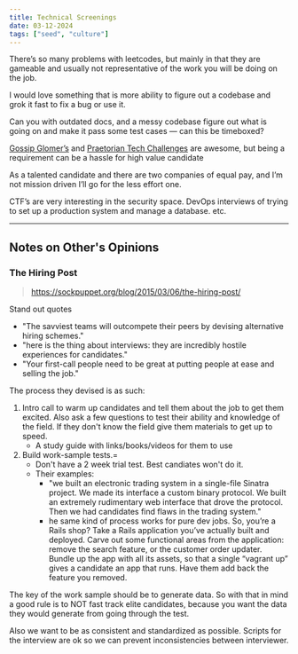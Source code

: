 ```yaml
---
title: Technical Screenings
date: 03-12-2024
tags: ["seed", "culture"]
---
```



There’s so many problems with leetcodes, but mainly in that they are gameable
and usually not representative of the work you will be doing on the job. 

I would love something that is more ability to figure out a codebase and grok it
fast to fix a bug or use it. 

Can you with outdated docs, and a messy codebase figure out what is going on and
make it pass some test cases — can this be timeboxed? 

[Gossip Glomer’s](https://fly.io/dist-sys/) and [Praetorian Tech
Challenges](https://www.praetorian.com/challenges/) are awesome, but being a
requirement can be a hassle for high value candidate

As a talented candidate and there are two companies of equal pay, and I’m not
mission driven I’ll go for the less effort one. 

CTF’s are very interesting in the security space. DevOps interviews of trying to
set up a production system and manage a database. etc.

---
## Notes on Other's Opinions

### The Hiring Post

> https://sockpuppet.org/blog/2015/03/06/the-hiring-post/

Stand out quotes

- "The savviest teams will outcompete their peers by devising alternative hiring schemes."
- "here is the thing about interviews: they are incredibly hostile experiences for candidates."
- "Your first-call people need to be great at putting people at ease and selling the job."

The process they devised is as such:

1. Intro call to warm up candidates and tell them about the job to get them
   excited. Also ask a few questions to test their ability and knowledge of the
   field. If they don't know the field give them materials to get up to speed. 
   - A study guide with links/books/videos for them to use
2. Build work-sample tests.=
    - Don't have a 2 week trial test. Best candiates won't do it.
    - Their examples:
        - "we built an electronic trading system in a single-file Sinatra
        project. We made its interface a custom binary protocol. We built an
        extremely rudimentary web interface that drove the protocol. Then we had
        candidates find flaws in the trading system."
        - he same kind of process works for pure dev jobs. So, you’re a Rails
        shop? Take a Rails application you’ve actually built and deployed. Carve
        out some functional areas from the application: remove the search
        feature, or the customer order updater. Bundle up the app with all its
        assets, so that a single “vagrant up” gives a candidate an app that
        runs. Have them add back the feature you removed.

The key of the work sample should be to generate data. So with that in mind a
good rule is to NOT fast track elite candidates, because you want the data they
would generate from going through the test. 

Also we want to be as consistent and standardized as possible. Scripts for the
interview are ok so we can prevent inconsistencies between interviewer. 

